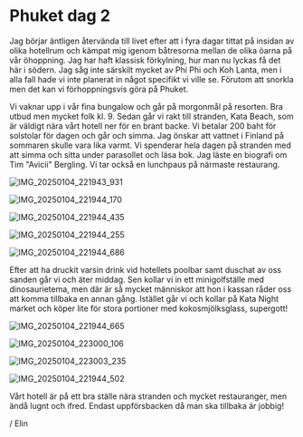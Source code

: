 # Phuket dag 2

Jag börjar äntligen återvända till livet efter att i fyra dagar tittat på insidan av olika hotellrum och kämpat mig igenom båtresorna mellan de olika öarna på vår öhoppning. Jag har haft klassisk förkylning, hur man nu lyckas få det här i södern. Jag såg inte särskilt mycket av Phi Phi och Koh Lanta, men i alla fall hade vi inte planerat in något specifikt vi ville se. Förutom att snorkla men det kan vi förhoppningsvis göra på Phuket.

Vi vaknar upp i vår fina bungalow och går på morgonmål på resorten. Bra utbud men mycket folk kl. 9. Sedan går vi rakt till stranden, Kata Beach, som är väldigt nära vårt hotell ner för en brant backe. Vi betalar 200 baht för solstolar för dagen och går och simma. Jag önskar att vattnet i Finland på sommaren skulle vara lika varmt. Vi spenderar hela dagen på stranden med att simma och sitta under parasollet och läsa bok. Jag läste en biografi om Tim "Avicii" Bergling. Vi tar också en lunchpaus på närmaste restaurang. 

![IMG_20250104_221943_931](https://github.com/user-attachments/assets/c5eecb87-045b-4d52-aeaf-e056827f36ea)


![IMG_20250104_221944_170](https://github.com/user-attachments/assets/362c8eb5-086e-4a73-9719-da657b5c0c77)


![IMG_20250104_221944_435](https://github.com/user-attachments/assets/00646146-d883-401e-a0e4-dd04cbe57543)


![IMG_20250104_221944_255](https://github.com/user-attachments/assets/b8b09fc7-ad2a-424e-b048-d95900a71af2)


![IMG_20250104_221944_686](https://github.com/user-attachments/assets/b0684459-6bdb-495d-89d4-37cdf6be33fa)


Efter att ha druckit varsin drink vid hotellets poolbar samt duschat av oss sanden går vi och äter middag. Sen kollar vi in ett minigolfställe med dinosaurietema, men där är så mycket människor att hon i kassan råder oss att komma tillbaka en annan gång. Istället går vi och kollar på Kata Night market och köper lite för stora portioner med kokosmjölksglass, supergott! 


![IMG_20250104_221944_665](https://github.com/user-attachments/assets/8476789e-c6d8-4e93-97b4-dc3b2bf899fe)


![IMG_20250104_223000_106](https://github.com/user-attachments/assets/4b3a518a-0be0-40e3-a791-90886026155f)


![IMG_20250104_223003_235](https://github.com/user-attachments/assets/3312a869-8df8-4b27-befe-6a22d7a7a5bc)


![IMG_20250104_221944_502](https://github.com/user-attachments/assets/f8fb7179-87f3-4e53-ab53-9b0e4b639d93)



Vårt hotell är på ett bra ställe nära stranden och mycket restauranger, men ändå lugnt och ifred. Endast uppförsbacken då man ska tillbaka är jobbig!

/ Elin
